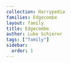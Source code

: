 ```yaml
---
collection: Harrypedia
families: Edgecombe
layout: family
title: Edgecombe
author: Luke Schierer
tags: ["family"]
sidebar:
  order: 1
---
```

